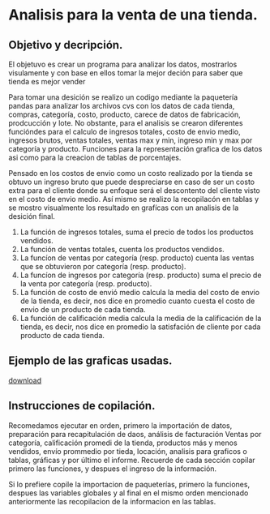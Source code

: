 # Analisis para la venta de una tienda.

## Objetivo y decripción.
El objetuvo es crear un programa para analizar los datos, mostrarlos visulamente y con base en ellos tomar la mejor deción para saber que tienda es mejor vender

Para tomar una desición se realizo un codigo mediante la paquetería pandas para analizar los archivos cvs con los datos de cada tienda, compras, categoría, costo, producto, carece de datos de fabricación, prodcucción y lote. No obstante, para el analisis se crearon diferentes funcióndes para el calculo de ingresos totales, costo de envio medio, ingresos brutos, ventas totales, ventas max y min, ingreso min y max por categoría y producto. Funciones para la representación grafica de los datos asi como para la creacion de tablas de porcentajes.

Pensado en los costos de envio como un costo realizado por la tienda se obtuvo un ingreso bruto que puede despreciarse en caso de ser un costo extra para el cliente donde su enfoque será el descontento del cliente visto en el costo de envio medio. Así mismo se realizo la recopilacón en tablas y se mostro visualmente los resultado en grafícas con un analisis de la desición final.

1. La función de ingresos totales, suma el precio de todos los productos vendidos.
2. La función de ventas totales, cuenta los productos vendidos.
3. La funcíon de ventas por categoría (resp. producto) cuenta las ventas que se obtuvieron por categoría (resp. producto).
4. La funcíon de ingresos por categoría (resp. producto) suma el precio de la venta por categoría (resp. producto).
5. La función de costo de envió medio calcula la media del costo de envio de la tienda, es decir, nos dice en promedio cuanto cuesta el costo de envio de un producto de cada tienda.
6. La función de calificación media calcula la media de la calificación de la tienda, es decir, nos dice en promedio la satisfación de cliente por cada producto de cada tienda.

## Ejemplo de las graficas usadas.

[download](https://github.com/user-attachments/assets/8c2b6ae5-778f-4960-a350-2e65b48da38a)

## Instrucciones de copilación.

Recomedamos ejecutar en orden, primero la importación de datos, preparación para recapitulación de daos, análisis de facturación Ventas por categoría, calificación promedi de la tienda, productos más y menos vendidos, envío prommedio por tieda, locación, analisis para graficos o tablas, gráficas y por último el informe. Recuerde de cada sección copilar primero las funciones, y despues el ingreso de la información.

Si lo prefiere copile la importacion de paqueterías, primero la funciones, despues las variables globales y al final en el mismo orden mencionado anteriormente las recopilacion de la informacion en las tablas.
